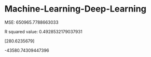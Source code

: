 # Machine-Learning-Deep-Learning

MSE:  650965.7788663033

R squared value: 0.4928532179037931

[280.6235679]

-43580.74309447396
